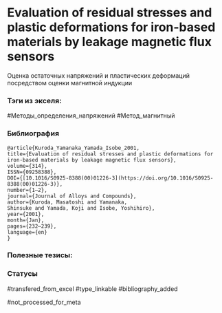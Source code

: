 # Evaluation of residual stresses and plastic deformations for iron-based materials by leakage magnetic flux sensors

Оценка остаточных напряжений и пластических деформаций посредством оценки магнитной индукции

### Тэги из экселя:
#Методы_определения_напряжений 
#Метод_магнитный 

### Библиография
```
@article{Kuroda_Yamanaka_Yamada_Isobe_2001,
title={Evaluation of residual stresses and plastic deformations for iron-based materials by leakage magnetic flux sensors},
volume={314},
ISSN={09258388},
DOI={[10.1016/S0925-8388(00)01226-3](https://doi.org/10.1016/S0925-8388(00)01226-3)},
number={1–2},
journal={Journal of Alloys and Compounds},
author={Kuroda, Masatoshi and Yamanaka,
Shinsuke and Yamada, Koji and Isobe, Yoshihiro},
year={2001},
month={Jan},
pages={232–239},
language={en}
}
```

### Полезные тезисы:

### Статусы
#transfered_from_excel 
#type_linkable 
#bibliography_added

#not_processed_for_meta
